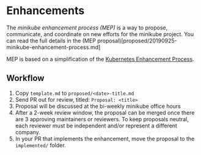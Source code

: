 # Enhancements

The *minikube enhancement process (MEP)* is a way to propose, communicate, and coordinate on new efforts for the minikube project. You can read the full details in the (MEP proposal)[proposed/20190925-minikube-enhancement-process.md]

MEP is based on a simplification of the [Kubernetes Enhancement Process](https://github.com/kubernetes/enhancements/blob/master/keps/0001-kubernetes-enhancement-proposal-process.md).

## Workflow

1. Copy `template.md` to `proposed/<date>-title.md`
1. Send PR out for review, titled: `Proposal: <title>`
1. Proposal will be discussed at the bi-weekly minikube office hours
1. After a 2-week review window, the proposal can be merged once there are 3 approving maintainers or reviewers. To keep proposals neutral, each reviewer must be independent and/or represent a different company.
1. In your PR that implements the enhancement, move the proposal to the `implemented/` folder.

